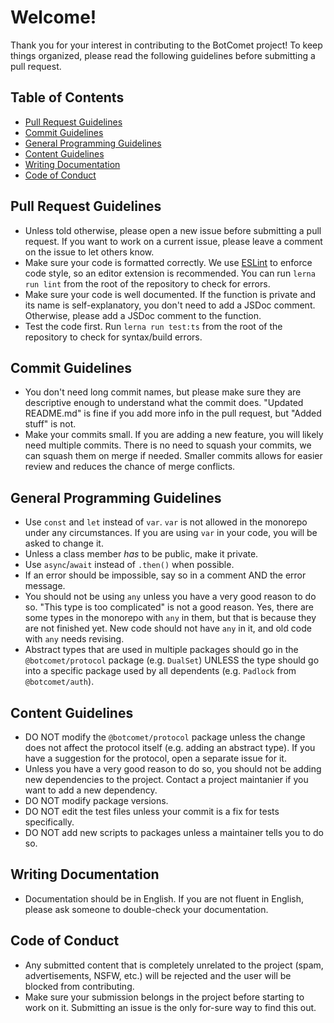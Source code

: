 # Welcome!

Thank you for your interest in contributing to the BotComet project! To keep things organized, please read the following guidelines before submitting a pull request.

## Table of Contents

- [Pull Request Guidelines](#pull-request-guidelines)
- [Commit Guidelines](#commit-guidelines)
- [General Programming Guidelines](#general-programming-guidelines)
- [Content Guidelines](#content-guidelines)
- [Writing Documentation](#writing-documentation)
- [Code of Conduct](#code-of-conduct)

## Pull Request Guidelines

- Unless told otherwise, please open a new issue before submitting a pull request. If you want to work on a current issue, please leave a comment on the issue to let others know.
- Make sure your code is formatted correctly. We use [ESLint](https://eslint.org/) to enforce code style, so an editor extension is recommended. You can run `lerna run lint` from the root of the repository to check for errors.
- Make sure your code is well documented. If the function is private and its name is self-explanatory, you don't need to add a JSDoc comment. Otherwise, please add a JSDoc comment to the function.
- Test the code first. Run `lerna run test:ts` from the root of the repository to check for syntax/build errors.

## Commit Guidelines

- You don't need long commit names, but please make sure they are descriptive enough to understand what the commit does. "Updated README.md" is fine if you add more info in the pull request, but "Added stuff" is not.
- Make your commits small. If you are adding a new feature, you will likely need multiple commits. There is no need to squash your commits, we can squash them on merge if needed. Smaller commits allows for easier review and reduces the chance of merge conflicts.

## General Programming Guidelines

- Use `const` and `let` instead of `var`. `var` is not allowed in the monorepo under any circumstances. If you are using `var` in your code, you will be asked to change it.
- Unless a class member *has* to be public, make it private.
- Use `async`/`await` instead of `.then()` when possible.
- If an error should be impossible, say so in a comment AND the error message.
- You should not be using `any` unless you have a very good reason to do so. "This type is too complicated" is not a good reason. Yes, there are some types in the monorepo with `any` in them, but that is because they are not finished yet. New code should not have `any` in it, and old code with `any` needs revising.
- Abstract types that are used in multiple packages should go in the `@botcomet/protocol` package (e.g. `DualSet`) UNLESS the type should go into a specific package used by all dependents (e.g. `Padlock` from `@botcomet/auth`).

## Content Guidelines

- DO NOT modify the `@botcomet/protocol` package unless the change does not affect the protocol itself (e.g. adding an abstract type). If you have a suggestion for the protocol, open a separate issue for it.
- Unless you have a very good reason to do so, you should not be adding new dependencies to the project. Contact a project maintanier if you want to add a new dependency.
- DO NOT modify package versions.
- DO NOT edit the test files unless your commit is a fix for tests specifically.
- DO NOT add new scripts to packages unless a maintainer tells you to do so.

## Writing Documentation

- Documentation should be in English. If you are not fluent in English, please ask someone to double-check your documentation.

## Code of Conduct

- Any submitted content that is completely unrelated to the project (spam, advertisements, NSFW, etc.) will be rejected and the user will be blocked from contributing.
- Make sure your submission belongs in the project before starting to work on it. Submitting an issue is the only for-sure way to find this out.